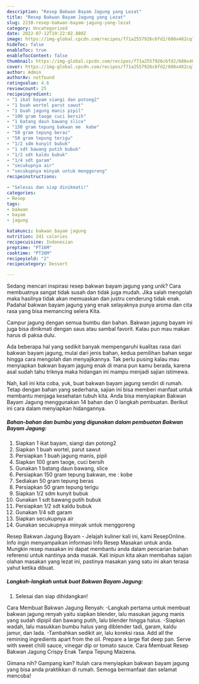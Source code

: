 ```yaml
---
description: "Resep Bakwan Bayam Jagung yang Lezat"
title: "Resep Bakwan Bayam Jagung yang Lezat"
slug: 2238-resep-bakwan-bayam-jagung-yang-lezat
category: Uncategorized
date: 2022-07-12T19:22:02.880Z
image: https://img-global.cpcdn.com/recipes/f71a2557926c6fd2/680x482cq70/bakwan-bayam-jagung-foto-resep-utama.jpg
hideToc: false
enableToc: true
enableTocContent: false
thumbnail: https://img-global.cpcdn.com/recipes/f71a2557926c6fd2/680x482cq70/bakwan-bayam-jagung-foto-resep-utama.jpg
cover: https://img-global.cpcdn.com/recipes/f71a2557926c6fd2/680x482cq70/bakwan-bayam-jagung-foto-resep-utama.jpg
author: Admin
authorAv: notfound
ratingvalue: 4.6
reviewcount: 25
recipeingredient:
- "1 ikat bayam siangi dan potong2"
- "1 buah wortel parut sawut"
- "1 buah jagung manis pipil"
- "100 gram taoge cuci bersih"
- "1 batang daun bawang slice"
- "150 gram tepung bakwan me  kobe"
- "50 gram tepung beras"
- "50 gram tepung terigu"
- "1/2 sdm kunyit bubuk"
- "1 sdt bawang putih bubuk"
- "1/2 sdt kaldu bubuk"
- "1/4 sdt garam"
- "secukupnya air"
- "secukupnya minyak untuk menggoreng"
recipeinstructions:

- "Selesai dan siap dinikmati!"
categories:
- Resep
tags:
- bakwan
- bayam
- jagung

katakunci: bakwan bayam jagung 
nutrition: 241 calories
recipecuisine: Indonesian
preptime: "PT16M"
cooktime: "PT38M"
recipeyield: "2"
recipecategory: Dessert

---
```





Sedang mencari inspirasi resep bakwan bayam jagung yang unik? Cara membuatnya sangat tidak susah dan tidak juga mudah. Jika salah mengolah maka hasilnya tidak akan memuaskan dan justru cenderung tidak enak. Padahal bakwan bayam jagung yang enak selayaknya punya aroma dan cita rasa yang bisa memancing selera Kita.





Campur jagung dengan semua bumbu dan bahan. Bakwan jagung bayam ini juga bisa dinikmati dengan saus atau sambal favorit. Kalau pun mau makan harus di paksa dulu.

Ada beberapa hal yang sedikit banyak mempengaruhi kualitas rasa dari bakwan bayam jagung, mulai dari jenis bahan, kedua pemilihan bahan segar hingga cara mengolah dan menyajikannya. Tak perlu pusing kalau mau menyiapkan bakwan bayam jagung enak di mana pun kamu berada, karena asal sudah tahu triknya maka hidangan ini mampu menjadi sajian istimewa.






Nah, kali ini kita coba, yuk, buat bakwan bayam jagung sendiri di rumah. Tetap dengan bahan yang sederhana, sajian ini bisa memberi manfaat untuk membantu menjaga kesehatan tubuh kita. Anda bisa menyiapkan Bakwan Bayam Jagung menggunakan 14 bahan dan 0 langkah pembuatan. Berikut ini cara dalam menyiapkan hidangannya.

<!--inarticleads1-->

##### Bahan-bahan dan bumbu yang digunakan dalam pembuatan Bakwan Bayam Jagung:

1. Siapkan 1 ikat bayam, siangi dan potong2
1. Siapkan 1 buah wortel, parut sawut
1. Persiapkan 1 buah jagung manis, pipil
1. Siapkan 100 gram taoge, cuci bersih
1. Gunakan 1 batang daun bawang, slice
1. Persiapkan 150 gram tepung bakwan, me : kobe
1. Sediakan 50 gram tepung beras
1. Persiapkan 50 gram tepung terigu
1. Siapkan 1/2 sdm kunyit bubuk
1. Gunakan 1 sdt bawang putih bubuk
1. Persiapkan 1/2 sdt kaldu bubuk
1. Gunakan 1/4 sdt garam
1. Siapkan secukupnya air
1. Gunakan secukupnya minyak untuk menggoreng


Resep Bakwan Jagung Bayam - Jelajah kuliner kali ini, kami ResepOnline. Info ingin menyampaikan informasi Info Resep Masakan untuk anda. Mungkin resep masakan ini dapat membantu anda dalam pencarian bahan referensi untuk nantinya anda masak. Kali inipun kita akan membahas sajian olahan masakan yang lezat ini, pastinya masakan yang satu ini akan terasa yahut ketika dibuat. 

<!--inarticleads2-->

##### Langkah-langkah untuk buat Bakwan Bayam Jagung:


1. Selesai dan siap dihidangkan!

Cara Membuat Bakwan Jagung Renyah: -Langkah pertama untuk membuat bakwan jagung renyah yaitu siapkan blender, lalu masukan jagung manis yang sudah dipipil dan bawang putih, lalu blender hingga halus. -Siapkan wadah, lalu masukkan bumbu halus yang diblender tadi, garam, kaldu jamur, dan lada. -Tambahkan sedikit air, lalu koreksi rasa. Add all the remining ingredients apart from the oil. Prepare a large flat deep pan. Serve with sweet chilli sauce, vinegar dip or tomato sauce. Cara Membuat Resep Bakwan Jagung Crispy Enak Tanpa Tepung Maizena. 

Gimana nih? Gampang kan? Itulah cara menyiapkan bakwan bayam jagung yang bisa anda praktikkan di rumah. Semoga bermanfaat dan selamat mencoba!

